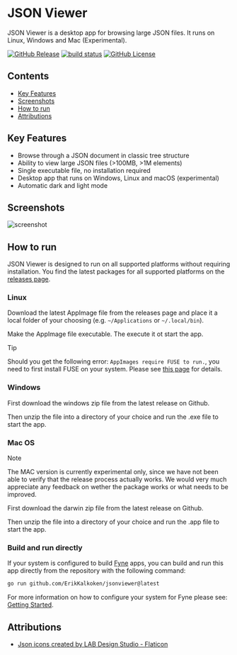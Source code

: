 # JSON Viewer

JSON Viewer is a desktop app for browsing large JSON files. It runs on Linux, Windows and Mac (Experimental).

[![GitHub Release](https://img.shields.io/github/v/release/ErikKalkoken/jsonviewer)](https://github.com/ErikKalkoken/jsonviewer)
[![build status](https://github.com/ErikKalkoken/jsonviewer/actions/workflows/ci-cd.yml/badge.svg)](https://github.com/ErikKalkoken/jsonviewer/actions/workflows/ci-cd.yml)
[![GitHub License](https://img.shields.io/github/license/ErikKalkoken/jsonviewer)](https://github.com/ErikKalkoken/jsonviewer)

## Contents

- [Key Features](#key-features)
- [Screenshots](#screenshots)
- [How to run](#how-to-run)
- [Attributions](#attributions)

## Key Features

- Browse through a JSON document in classic tree structure
- Ability to view large JSON files (>100MB, >1M elements)
- Single executable file, no installation required
- Desktop app that runs on Windows, Linux and macOS (experimental)
- Automatic dark and light mode

## Screenshots

![screenshot](https://cdn.imgpile.com/f/fkuNdSB_xl.png)

## How to run

JSON Viewer is designed to run on all supported platforms without requiring installation. You find the latest packages for all supported platforms on the [releases page](https://github.com/ErikKalkoken/jsonviewer/releases).

### Linux

Download the latest AppImage file from the releases page and place it a local folder of your choosing (e.g. `~/Applications` or `~/.local/bin`).

Make the AppImage file executable. The execute it ot start the app.

> [!TIP]
> Should you get the following error: `AppImages require FUSE to run.`, you need to first install FUSE on your system. Please see [this page](https://docs.appimage.org/user-guide/troubleshooting/fuse.html#the-appimage-tells-me-it-needs-fuse-to-run) for details.

### Windows

First download the windows zip file from the latest release on Github.

Then unzip the file into a directory of your choice and run the .exe file to start the app.

### Mac OS

> [!NOTE]
> The MAC version is currently experimental only, since we have not been able to verify that the release process actually works. We would very much appreciate any feedback on wether the package works or what needs to be improved.

First download the darwin zip file from the latest release on Github.

Then unzip the file into a directory of your choice and run the .app file to start the app.

### Build and run directly

If your system is configured to build [Fyne](https://fyne.io/) apps, you can build and run this app directly from the repository with the following command:

```sh
go run github.com/ErikKalkoken/jsonviewer@latest
```

For more information on how to configure your system for Fyne please see: [Getting Started](https://docs.fyne.io/started/).

## Attributions

- [Json icons created by LAB Design Studio - Flaticon](https://www.flaticon.com/free-icons/json)
